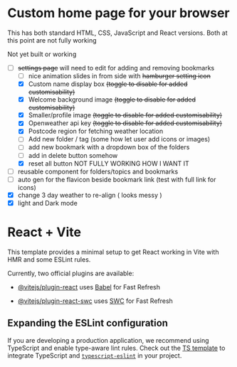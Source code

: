 # Custom home page for your browser

This has both standard HTML, CSS, JavaScript and React versions.
Both at this point are not fully working

Not yet built or working

- [ ] <s>settings page</s> will need to edit for adding and removing bookmarks
  - [ ] nice animation slides in from side with <s>hamburger setting icon</s>
  - [x] Custom name display box <s>(toggle to disable for added customisability)</s>
  - [x] Welcome background image <s>(toggle to disable for added customisability)</s>
  - [x] Smaller/profile image <s>(toggle to disable for added customisability)</s>
  - [x] Openweather api key <s>(toggle to disable for added customisability)</s>
  - [x] Postcode region for fetching weather location
  - [ ] Add new folder / tag (some how let user add icons or images)
  - [ ] add new bookmark with a dropdown box of the folders
  - [ ] add in delete button somehow
  - [x] reset all button NOT FULLY WORKING HOW I WANT IT
- [ ] reusable component for folders/topics and bookmarks
- [ ] auto gen for the flavicon beside bookmark link (test with full link for icons)
- [x] change 3 day weather to re-align ( looks messy )
- [x] light and Dark mode

# React + Vite

This template provides a minimal setup to get React working in Vite with HMR and some ESLint rules.

Currently, two official plugins are available:

- [@vitejs/plugin-react](https://github.com/vitejs/vite-plugin-react/blob/main/packages/plugin-react/README.md) uses [Babel](https://babeljs.io/) for Fast Refresh

- [@vitejs/plugin-react-swc](https://github.com/vitejs/vite-plugin-react-swc) uses [SWC](https://swc.rs/) for Fast Refresh

## Expanding the ESLint configuration

If you are developing a production application, we recommend using TypeScript and enable type-aware lint rules. Check out the [TS template](https://github.com/vitejs/vite/tree/main/packages/create-vite/template-react-ts) to integrate TypeScript and [`typescript-eslint`](https://typescript-eslint.io) in your project.
